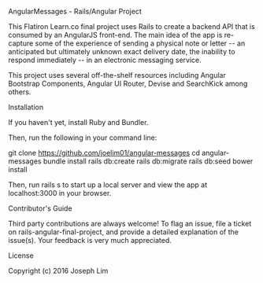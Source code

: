 AngularMessages - Rails/Angular Project

This Flatiron Learn.co final project uses Rails to create a backend API that is consumed by an AngularJS front-end. The main idea of the app is re-capture some of the experience of sending a physical note or letter -- an anticipated but ultimately unknown exact delivery date, the inability to respond immediately -- in an electronic messaging service.

This project uses several off-the-shelf resources including Angular Bootstrap Components, Angular UI Router, Devise and SearchKick among others.

Installation

If you haven't yet, install Ruby and Bundler.

Then, run the following in your command line:

git clone https://github.com/joelim01/angular-messages
cd angular-messages
bundle install
rails db:create
rails db:migrate
rails db:seed
bower install

Then, run rails s to start up a local server and view the app at localhost:3000 in your browser.

Contributor's Guide

Third party contributions are always welcome! To flag an issue, file a ticket on rails-angular-final-project, and provide a detailed explanation of the issue(s). Your feedback is very much appreciated.

License

Copyright (c) 2016 Joseph Lim
